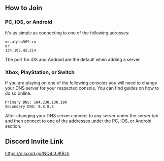 ## How to Join

### PC, iOS, or Android
It's as simple as connecting to one of the following adresses:

```
mc.alpha369.co
or
134.195.42.214
```
The port for iOS and Android are the default when adding a server.

### Xbox, PlayStation, or Switch
If you are playing on one of the following consoles you will need to change your DNS server for your respected console. You can find guides on how to do so online.

```
Primary DNS: 104.238.130.180
Secondary DNS: 8.8.8.8
```
After changing your DNS server connect to any server under the server tab and then connect to one of the addresses under the PC, iOS, or Android section.

## Discord Invite Link
https://discord.gg/NQ4ctJKBzh
